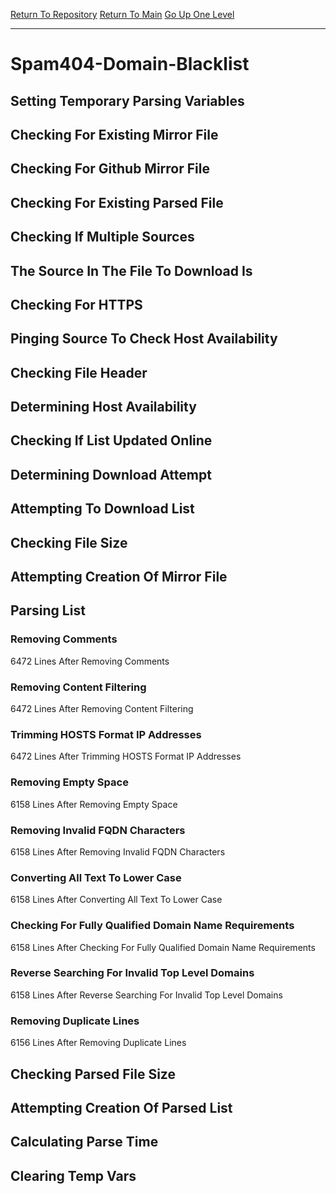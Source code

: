 [Return To Repository](https://github.com/deathbybandaid/piholeparser/)
[Return To Main](https://github.com/deathbybandaid/piholeparser/blob/master/RecentRunLogs/Mainlog.md)
[Go Up One Level](https://github.com/deathbybandaid/piholeparser/blob/master/RecentRunLogs/TopLevelScripts/30-Processing-Blacklists.md)
____________________________________
# Spam404-Domain-Blacklist
## Setting Temporary Parsing Variables
## Checking For Existing Mirror File
## Checking For Github Mirror File
## Checking For Existing Parsed File
## Checking If Multiple Sources
## The Source In The File To Download Is
## Checking For HTTPS
## Pinging Source To Check Host Availability
## Checking File Header
## Determining Host Availability
## Checking If List Updated Online
## Determining Download Attempt
## Attempting To Download List
## Checking File Size
## Attempting Creation Of Mirror File
## Parsing List
### Removing Comments
6472 Lines After Removing Comments
### Removing Content Filtering
6472 Lines After Removing Content Filtering
### Trimming HOSTS Format IP Addresses
6472 Lines After Trimming HOSTS Format IP Addresses
### Removing Empty Space
6158 Lines After Removing Empty Space
### Removing Invalid FQDN Characters
6158 Lines After Removing Invalid FQDN Characters
### Converting All Text To Lower Case
6158 Lines After Converting All Text To Lower Case
### Checking For Fully Qualified Domain Name Requirements
6158 Lines After Checking For Fully Qualified Domain Name Requirements
### Reverse Searching For Invalid Top Level Domains
6158 Lines After Reverse Searching For Invalid Top Level Domains
### Removing Duplicate Lines
6156 Lines After Removing Duplicate Lines
## Checking Parsed File Size
## Attempting Creation Of Parsed List
## Calculating Parse Time
## Clearing Temp Vars
